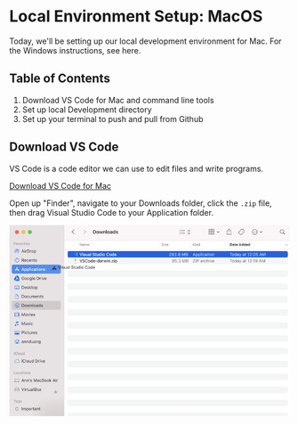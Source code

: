 # Local Environment Setup: MacOS

Today, we'll be setting up our local development environment for Mac. For the Windows instructions, see here. 

## Table of Contents
1. Download VS Code for Mac and command line tools
2. Set up local Development directory
3. Set up your terminal to push and pull from Github

## Download VS Code
VS Code is a code editor we can use to edit files and write programs. 

[Download VS Code for Mac](https://code.visualstudio.com/download)

Open up "Finder", navigate to your Downloads folder, click the `.zip` file, then drag Visual Studio Code to your Application folder.

![download](./assets/download.png)

